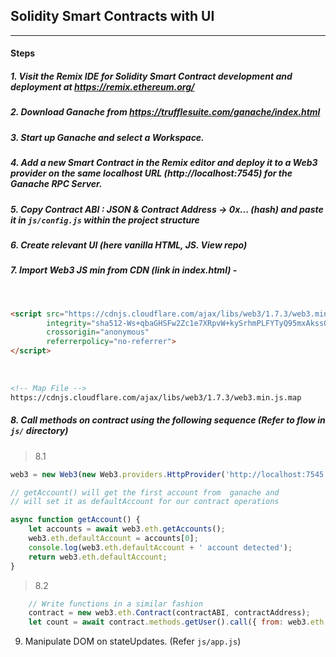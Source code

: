 ## Solidity Smart Contracts with UI

---

#### Steps

##### 1. Visit the Remix IDE for Solidity Smart Contract development and deployment at https://remix.ethereum.org/
##### 2. Download Ganache from https://trufflesuite.com/ganache/index.html
##### 3. Start up Ganache and select a Workspace.
##### 4. Add a new Smart Contract in the Remix editor and deploy it to a Web3 provider on the same localhost URL (http://localhost:7545) for the Ganache RPC Server.
##### 5. Copy Contract ABI : JSON & Contract Address -> 0x... (hash) and paste it in `js/config.js` within the project structure
##### 6. Create relevant UI (here vanilla HTML, JS. View repo)
##### 7. Import Web3 JS min from CDN (link in index.html) - 

<br>

```html
<script src="https://cdnjs.cloudflare.com/ajax/libs/web3/1.7.3/web3.min.js" 
        integrity="sha512-Ws+qbaGHSFw2Zc1e7XRpvW+kySrhmPLFYTyQ95mxAkss0sshj6ObdNP3HDWcwTs8zBJ60KpynKZywk0R8tG1GA==" 
        crossorigin="anonymous" 
        referrerpolicy="no-referrer">
</script>
```

<br>

```html
<!-- Map File -->
https://cdnjs.cloudflare.com/ajax/libs/web3/1.7.3/web3.min.js.map
```

##### 8. Call methods on contract using the following sequence (Refer to flow in `js/` directory)

> 8.1

```javascript
web3 = new Web3(new Web3.providers.HttpProvider('http://localhost:7545'));

// getAccount() will get the first account from  ganache and 
// will set it as defaultAccount for our contract operations 

async function getAccount() {
    let accounts = await web3.eth.getAccounts();
    web3.eth.defaultAccount = accounts[0];
    console.log(web3.eth.defaultAccount + ' account detected');
    return web3.eth.defaultAccount;
}

```

> 8.2

```javascript
    // Write functions in a similar fashion
    contract = new web3.eth.Contract(contractABI, contractAddress);
    let count = await contract.methods.getUser().call({ from: web3.eth.defaultAccount });
```

9. Manipulate DOM on stateUpdates. (Refer `js/app.js`)
